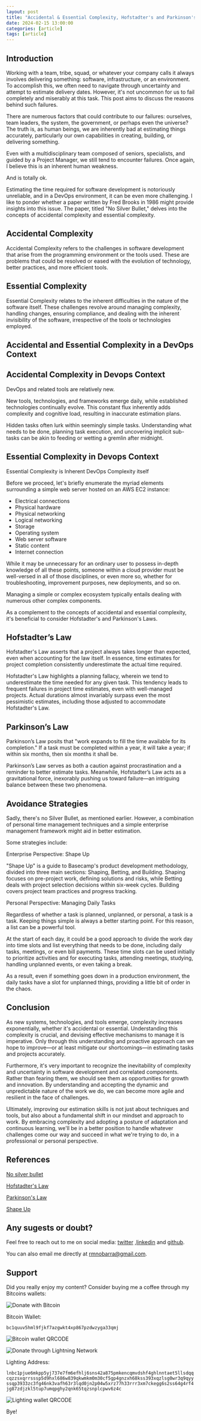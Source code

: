 ```yaml
---
layout: post
title: "Accidental & Essential Complexity, Hofstadter's and Parkinson's laws and why we fail to estimate things"
date: 2024-02-15 13:00:00
categories: [article]
tags: [article]
---
```


## Introduction

Working with a team, tribe, squad, or whatever your company calls it always involves delivering something: software, infrastructure, or an environment. To accomplish this, we often need to navigate through uncertainty and attempt to estimate delivery dates. However, it's not uncommon for us to fail completely and miserably at this task. This post aims to discuss the reasons behind such failures.

There are numerous factors that could contribute to our failures: ourselves, team leaders, the system, the government, or perhaps even the universe? The truth is, as human beings, we are inherently bad at estimating things accurately, particularly our own capabilities in creating, building, or delivering something.

Even with a multidisciplinary team composed of seniors, specialists, and guided by a Project Manager, we still tend to encounter failures. Once again, I believe this is an inherent human weakness.

And is totally ok.

Estimating the time required for software development is notoriously unreliable, and in a DevOps environment, it can be even more challenging. I like to ponder whether a paper written by Fred Brooks in 1986 might provide insights into this issue. The paper, titled "No Silver Bullet," delves into the concepts of accidental complexity and essential complexity.

## Accidental Complexity

Accidental Complexity refers to the challenges in software development that arise from the programming environment or the tools used. These are problems that could be resolved or eased with the evolution of technology, better practices, and more efficient tools.

## Essential Complexity

Essential Complexity relates to the inherent difficulties in the nature of the software itself. These challenges revolve around managing complexity, handling changes, ensuring compliance, and dealing with the inherent invisibility of the software, irrespective of the tools or technologies employed.

## Accidental and Essential Complexity in a DevOps Context

## Accidental Complexity in Devops Context

DevOps and related tools are relatively new.

New tools, technologies, and frameworks emerge daily, while established technologies continually evolve. This constant flux inherently adds complexity and cognitive load, resulting in inaccurate estimation plans.

Hidden tasks often lurk within seemingly simple tasks. Understanding what needs to be done, planning task execution, and uncovering implicit sub-tasks can be akin to feeding or wetting a gremlin after midnight.

## Essential Complexity in Devops Context

Essential Complexity is Inherent DevOps Complexity itself

Before we proceed, let's briefly enumerate the myriad elements surrounding a simple web server hosted on an AWS EC2 instance:

- Electrical connections
- Physical hardware
- Physical networking
- Logical networking
- Storage
- Operating system
- Web server software
- Static content
- Internet connection

While it may be unnecessary for an ordinary user to possess in-depth knowledge of all these points, someone within a cloud provider must be well-versed in all of those disciplines, or even more so, whether for troubleshooting, improvement purposes, new deployments, and so on.

Managing a simple or complex ecosystem typically entails dealing with numerous other complex components.

As a complement to the concepts of accidental and essential complexity, it's beneficial to consider Hofstadter's and Parkinson's Laws.

## Hofstadter’s Law

Hofstadter's Law asserts that a project always takes longer than expected, even when accounting for the law itself. In essence, time estimates for project completion consistently underestimate the actual time required.

Hofstadter's Law highlights a planning fallacy, wherein we tend to underestimate the time needed for any given task. This tendency leads to frequent failures in project time estimates, even with well-managed projects. Actual durations almost invariably surpass even the most pessimistic estimates, including those adjusted to accommodate Hofstadter's Law.

## Parkinson’s Law

Parkinson’s Law posits that "work expands to fill the time available for its completion." If a task must be completed within a year, it will take a year; if within six months, then six months it shall be.

Parkinson’s Law serves as both a caution against procrastination and a reminder to better estimate tasks. Meanwhile, Hofstadter’s Law acts as a gravitational force, inexorably pushing us toward failure—an intriguing balance between these two phenomena.

## Avoidance Strategies

Sadly, there's no Silver Bullet, as mentioned earlier. However, a combination of personal time management techniques and a simple enterprise management framework might aid in better estimation. 

Some strategies include:

Enterprise Perspective: Shape Up

"Shape Up" is a guide to Basecamp's product development methodology, divided into three main sections: Shaping, Betting, and Building. Shaping focuses on pre-project work, defining solutions and risks, while Betting deals with project selection decisions within six-week cycles. Building covers project team practices and progress tracking.

Personal Perspective: Managing Daily Tasks

Regardless of whether a task is planned, unplanned, or personal, a task is a task. Keeping things simple is always a better starting point. For this reason, a list can be a powerful tool.

At the start of each day, it could be a good approach to divide the work day into time slots and list everything that needs to be done, including daily tasks, meetings, or even bill payments. These time slots can be used initially to prioritize activities and for executing tasks, attending meetings, studying, handling unplanned events, or even taking a break.

As a result, even if something goes down in a production environment, the daily tasks have a slot for unplanned things, providing a little bit of order in the chaos.

## Conclusion

As new systems, technologies, and tools emerge, complexity increases exponentially, whether it's accidental or essential. Understanding this complexity is crucial, and devising effective mechanisms to manage it is imperative. Only through this understanding and proactive approach can we hope to improve—or at least mitigate our shortcomings—in estimating tasks and projects accurately.

Furthermore, it's very important to recognize the inevitability of complexity and uncertainty in software development and correlated components. Rather than fearing them, we should see them as opportunities for growth and innovation. By understanding and accepting the dynamic and unpredictable nature of the work we do, we can become more agile and resilient in the face of challenges.

Ultimately, improving our estimation skills is not just about techniques and tools, but also about a fundamental shift in our mindset and approach to work. By embracing complexity and adopting a posture of adaptation and continuous learning, we'll be in a better position to handle whatever challenges come our way and succeed in what we're trying to do, in a professional or personal perspective.

## References

[No silver bullet](https://worrydream.com/refs/Brooks_1986_-_No_Silver_Bullet.pdf)

[Hofstadter's Law](https://www.techtarget.com/whatis/definition/Hofstadters-law)

[Parkinson's Law](https://personalmba.com/parkinsons-law/)

[Shape Up](https://basecamp.com/shapeup)

## Any sugests or doubt? 

Feel free to reach out to me on social media: [twitter](https://twitter.com/rmnobarra)
,[linkedin](https://www.linkedin.com/in/rmnobarra/) and [github](https://github.com/rmnobarra).

You can also email me directly at rmnobarra@gmail.com. 

## Support

Did you really enjoy my content? Consider buying me a coffee through my Bitcoins wallets: 

![Donate with Bitcoin](https://img.shields.io/badge/Donate%20with-Bitcoin-orange)

Bitcoin Wallet:

`bc1quuv5hml9fjkf7azgwkt4xp867pzdwzyga33qmj`

![Bitcoin wallet QRCODE](https://rmnobarradev.blob.core.windows.net/rmnobarradev/bItcoin-address.png)

![Donate through Lightning Network](https://img.shields.io/badge/Donate%20with-Lighting-blue)

Lighting Address: 

`lnbc1pjue6mkpp5yj737e7fm6efhlj6sns42a875pmkencqmvdshf4ghlnntaet5llsdqqcqzzsxqrrsssp5d9hxl686w839qkwmkm0m30cf5gp4gnzxh68kss393xqzlsg0wr3q9qyyssqp3933zc3fg46nk3vafh63r3lqd0jn2p04w5xrz77h33rrr3xm7ckegg6s2ss64g4rf4jg87zdjzkl5tup7umqpghy2qnk65tqzsnplcpwv6z4c`

![Lighting wallet QRCODE](https://rmnobarradev.blob.core.windows.net/rmnobarradev/lighting-address.png)

Bye!